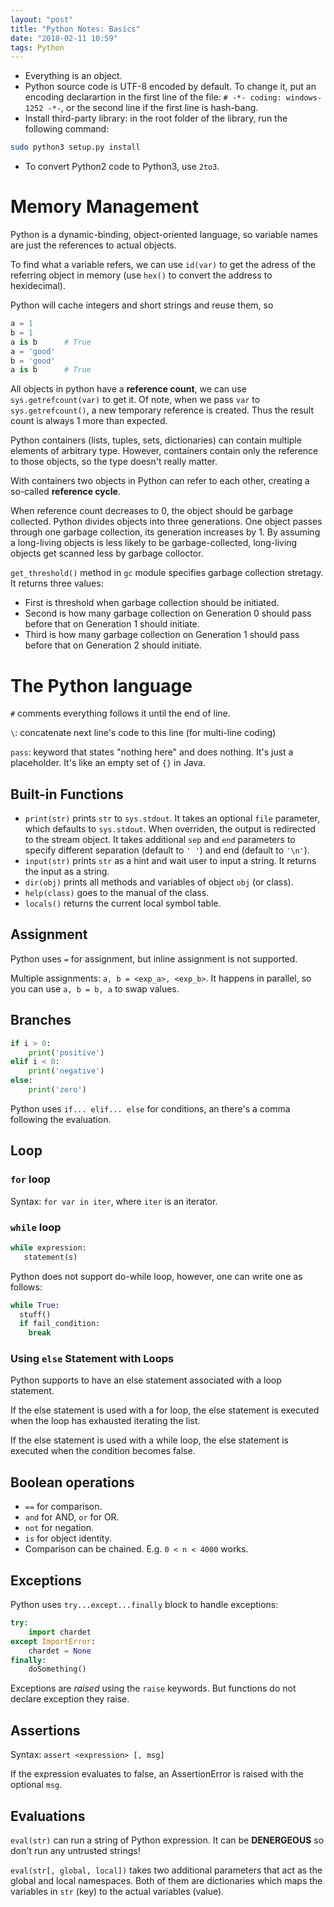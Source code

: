 ```yaml
---
layout: "post"
title: "Python Notes: Basics"
date: "2018-02-11 10:59"
tags: Python
---
```


* Everything is an object.
* Python source code is UTF-8 encoded by default. To change it, put an encoding declarartion in the first line of the file: `# -*- coding: windows-1252 -*-`, or the second line if the first line is hash-bang.
* Install third-party library: in the root folder of the library, run the following command:

```bash
sudo python3 setup.py install
```

* To convert Python2 code to Python3, use `2to3`.


# Memory Management
Python is a dynamic-binding, object-oriented language, so variable names are just the references to actual objects.

To find what a variable refers, we can use `id(var)` to get the adress of the referring object in memory (use `hex()` to convert the address to hexidecimal).

Python will cache integers and short strings and reuse them, so

```python
a = 1
b = 1
a is b		# True
a = 'good'
b = 'good'
a is b		# True
```

All objects in python have a **reference count**, we can use `sys.getrefcount(var)` to get it. Of note, when we pass `var` to `sys.getrefcount()`, a new temporary reference is created. Thus the result count is always 1 more than expected.

Python containers (lists, tuples, sets, dictionaries) can contain multiple elements of arbitrary type. However, containers contain only the reference to those objects, so the type doesn't really matter.

With containers two objects in Python can refer to each other, creating a so-called **reference cycle**.

When reference count decreases to 0, the object should be garbage collected. Python divides objects into three generations. One object passes through one garbage collection, its generation increases by 1. By assuming a long-living objects is less likely to be garbage-collected, long-living objects get scanned less by garbage colloctor.

`get_threshold()` method in `gc` module specifies garbage collection stretagy. It returns three values:

* First is threshold when garbage collection should be initiated.
* Second is how many garbage collection on Generation 0 should pass before that on Generation 1 should initiate.
* Third is how many garbage collection on Generation 1 should pass before that on Generation 2 should initiate.


# The Python language
`#` comments everything follows it until the end of line.

`\`: concatenate next line's code to this line (for multi-line coding)

`pass`: keyword that states "nothing here" and does nothing. It's just a placeholder. It's like an empty set of `{}` in Java.

## Built-in Functions
* `print(str)` prints `str` to `sys.stdout`. It takes an optional `file` parameter, which defaults to `sys.stdout`. When overriden, the output is redirected to the stream object. It takes additional `sep` and `end` parameters to specify different separation (default to `' '`) and end (default to `'\n'`).
* `input(str)` prints `str` as a hint and wait user to input a string. It returns the input as a string.
* `dir(obj)` prints all methods and variables of object `obj` (or class).
* `help(class)` goes to the manual of the class.
* `locals()` returns the current local symbol table.

## Assignment
Python uses `=` for assignment, but inline assignment is not supported.

Multiple assignments: `a, b = <exp_a>, <exp_b>`. It happens in parallel, so you can use `a, b = b, a` to swap values.

## Branches

```python
if i > 0:
	print('positive')
elif i < 0:
	print('negative')
else:
	print('zero')
```

Python uses `if... elif... else` for conditions, an there's a comma following the evaluation.

## Loop
### `for` loop
Syntax: `for var in iter`, where `iter` is an iterator.

### `while` loop
```python
while expression:
   statement(s)
```
Python does not support do-while loop, however, one can write one as follows:

```python
while True:
  stuff()
  if fail_condition:
    break
```

### Using `else` Statement with Loops

Python supports to have an else statement associated with a loop statement.

If the else statement is used with a for loop, the else statement is executed when the loop has exhausted iterating the list.

If the else statement is used with a while loop, the else statement is executed when the condition becomes false.

## Boolean operations
* `==` for comparison.
* `and` for AND, `or` for OR.
* `not` for negation.
* `is` for object identity.
* Comparison can be chained. E.g. `0 < n < 4000` works.


## Exceptions
Python uses `try...except...finally` block to handle exceptions:

```python
try:
	import chardet
except ImportError:
	chardet = None
finally:
	doSomething()
```

Exceptions are *raised* using the `raise` keywords. But functions do not declare exception they raise.

## Assertions
Syntax: `assert <expression> [, msg]`

If the expression evaluates to false, an AssertionError is raised with the optional `msg`.

## Evaluations
`eval(str)` can run a string of Python expression. It can be **DENERGEOUS** so don't run any untrusted strings!

`eval(str[, global, local])` takes two additional parameters that act as the global and local namespaces. Both of them are dictionaries which maps the variables in `str` (key) to the actual variables (value).
